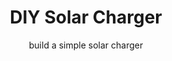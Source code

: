 ---
title: DIY Solar Charger
subtitle: build a simple solar charger
thumbnail: assets/img/tools/workshop.jpg
link: https://wikifab.org/wiki/DIY_Solar_Charger/
---